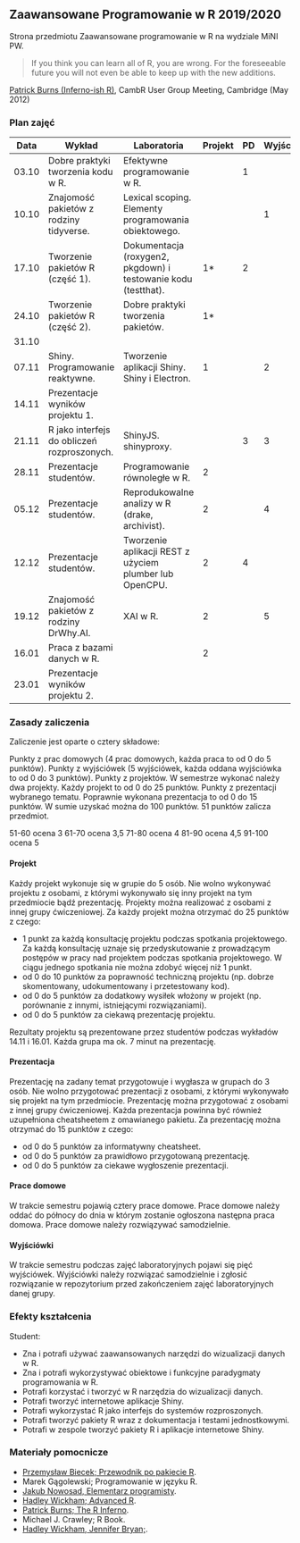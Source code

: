 ## Zaawansowane Programowanie w R 2019/2020

Strona przedmiotu Zaawansowane programowanie w R na wydziale MiNI PW.

> If you think you can learn all of R, you are wrong. For the foreseeable future you will not even be able to
> keep up with the new additions.
>

[Patrick Burns (Inferno-ish R)](https://www.burns-stat.com/documents/books/the-r-inferno/), CambR User Group Meeting, Cambridge (May 2012)

### Plan zajęć

| Data  | Wykład                                                                  | Laboratoria                                                        | Projekt | PD | Wyjściówka |
|-------|-------------------------------------------------------------------------|--------------------------------------------------------------------|---------|----|------------|
| 03.10 | Dobre praktyki tworzenia kodu w R.                                      | Efektywne programowanie w R.                                       |         | 1  |            |
| 10.10 | Znajomość pakietów z rodziny tidyverse.                                 | Lexical scoping. Elementy programowania obiektowego.               |         |    | 1          |
| 17.10 | Tworzenie pakietów R (część 1).                                         | Dokumentacja (roxygen2, pkgdown) i testowanie kodu (testthat).     | 1*      | 2  |            |
| 24.10 | Tworzenie pakietów R (część 2).                                         | Dobre praktyki tworzenia pakietów.                                 | 1*      |    |            |
| 31.10 |                                                                         |                                                                    |         |    |            |
| 07.11 | Shiny. Programowanie reaktywne.                                         | Tworzenie aplikacji Shiny. Shiny i Electron.                       | 1       |    | 2          |
| 14.11 | Prezentacje wyników projektu 1.                                         |                                                                    |         |    |            |
| 21.11 | R jako interfejs do obliczeń rozproszonych.                             | ShinyJS. shinyproxy.                                               |         | 3  | 3          |
| 28.11 | Prezentacje studentów.                                                  | Programowanie równoległe w R.                                      | 2       |    |            |
| 05.12 | Prezentacje studentów.                                                  | Reprodukowalne analizy w R (drake, archivist).                     | 2       |    | 4          |
| 12.12 | Prezentacje studentów.                                                  | Tworzenie aplikacji REST z użyciem plumber lub OpenCPU.            | 2       | 4  |            |
| 19.12 | Znajomość pakietów z rodziny DrWhy.AI.                                  | XAI w R.                                                           | 2       |    | 5          |
| 16.01 | Praca z bazami danych w R.                                              |                                                                    | 2       |    |            |
| 23.01 | Prezentacje wyników projektu 2.                                         |                                                                    |         |    |            |


### Zasady zaliczenia

Zaliczenie jest oparte o cztery składowe:

Punkty z prac domowych (4 prac domowych, każda praca to od 0 do 5 punktów).
Punkty z wyjściówek (5 wyjściówek, każda oddana wyjściówka to od 0 do 3 punktów).
Punkty z projektów. W semestrze wykonać należy dwa projekty. Każdy projekt to od 0 do 25 punktów.
Punkty z prezentacji wybranego tematu. Poprawnie wykonana prezentacja to od 0 do 15 punktów.
W sumie uzyskać można do 100 punktów. 51 punktów zalicza przedmiot.

51-60 ocena 3
61-70 ocena 3,5
71-80 ocena 4
81-90 ocena 4,5
91-100 ocena 5

#### Projekt

Każdy projekt wykonuje się w grupie do 5 osób. Nie wolno wykonywać projektu z osobami, z którymi wykonywało się inny projekt na tym przedmiocie bądź prezentację. Projekty można realizować z osobami z innej grupy ćwiczeniowej. Za każdy projekt można otrzymać do 25 punktów z czego:
 
 - 1 punkt za każdą konsultację projektu podczas spotkania projektowego. Za każdą konsultację uznaje się przedyskutowanie z prowadzącym postępów w pracy nad projektem podczas spotkania projektowego. W ciągu jednego spotkania nie można zdobyć więcej niż 1 punkt.
 - od 0 do 10 punktów za poprawność techniczną projektu (np. dobrze skomentowany, udokumentowany i przetestowany kod).
 - od 0 do 5 punktów za dodatkowy wysiłek włożony w projekt (np. porównanie z innymi, istniejącymi rozwiązaniami).
 - od 0 do 5 punktów za ciekawą prezentację projektu.  

Rezultaty projektu są prezentowane przez studentów podczas wykładów 14.11 i 16.01. Każda grupa ma ok. 7 minut na prezentację. 
 
#### Prezentacja

Prezentację na zadany temat przygotowuje i wygłasza w grupach do 3 osób. Nie wolno przygotować prezentacji z osobami, z którymi wykonywało się projekt na tym przedmiocie. Prezentację można przygotować z osobami z innej grupy ćwiczeniowej. Każda prezentacja powinna być również uzupełniona cheatsheetem z omawianego pakietu. Za prezentację można otrzymać do 15 punktów z czego:

 - od 0 do 5 punktów za informatywny cheatsheet.
 - od 0 do 5 punktów za prawidłowo przygotowaną prezentację.
 - od 0 do 5 punktów za ciekawe wygłoszenie prezentacji.

#### Prace domowe

W trakcie semestru pojawią cztery prace domowe. Prace domowe należy oddać do północy do dnia w którym zostanie ogłoszona następna praca domowa. Prace domowe należy rozwiązywać samodzielnie.

#### Wyjściówki

W trakcie semestru podczas zajęć laboratoryjnych pojawi się pięć wyjściówek. Wyjściówki należy rozwiązać samodzielnie i zgłosić rozwiązanie w repozytorium przed zakończeniem zajęć laboratoryjnych danej grupy.

### Efekty kształcenia

Student:

- Zna i potrafi używać zaawansowanych narzędzi do wizualizacji danych w R.
- Zna i potrafi wykorzystywać obiektowe i funkcyjne paradygmaty programowania w R.
- Potrafi korzystać i tworzyć w R narzędzia do wizualizacji danych.
- Potrafi tworzyć internetowe aplikacje Shiny.
- Potrafi wykorzystać R jako interfejs do systemów rozproszonych.
- Potrafi tworzyć pakiety R wraz z dokumentacja i testami jednostkowymi.
- Potrafi w zespole tworzyć pakiety R i aplikacje internetowe Shiny.

### Materiały pomocnicze

- [Przemysław Biecek; Przewodnik po pakiecie R](http://pbiecek.github.io/Przewodnik/).
- Marek Gągolewski; Programowanie w języku R.
- [Jakub Nowosad, Elementarz programisty](https://nowosad.github.io/elp/).
- [Hadley Wickham; Advanced R](https://adv-r.hadley.nz/).
- [Patrick Burns; The R Inferno](https://www.burns-stat.com/documents/books/the-r-inferno/).
- Michael J. Crawley; R Book.
- [Hadley Wickham, Jennifer Bryan;](https://r-pkgs.org/).
